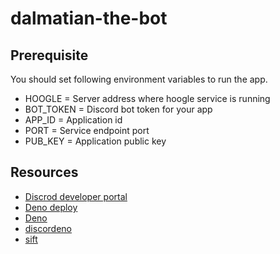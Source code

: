 # dalmatian-the-bot

## Prerequisite

You should set following environment variables to run the app.

- HOOGLE = Server address where hoogle service is running
- BOT_TOKEN = Discord bot token for your app
- APP_ID = Application id
- PORT = Service endpoint port
- PUB_KEY = Application public key

## Resources

- [Discrod developer portal](https://discord.com/developers/docs/intro)
- [Deno deploy](https://deno.com/deploy/docs)
- [Deno](https://deno.land/api@v1.26.1)
- [discordeno](https://discordeno.mod.land)
- [sift](https://deno.land/x/sift@0.6.0)